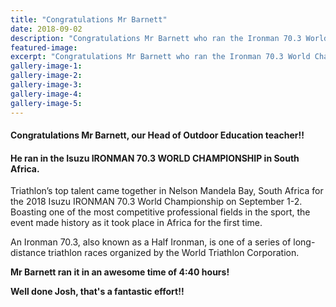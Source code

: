 ```yaml
---
title: "Congratulations Mr Barnett"
date: 2018-09-02
description: "Congratulations Mr Barnett who ran the Ironman 70.3 World Champs in 4:40 hours!.."
featured-image: 
excerpt: "Congratulations Mr Barnett who ran the Ironman 70.3 World Champs in 4:40 hours!"
gallery-image-1: 
gallery-image-2: 
gallery-image-3: 
gallery-image-4: 
gallery-image-5: 
---
```


<h4>Congratulations Mr Barnett, our Head of Outdoor Education teacher!!</h4>
<h4>He ran in the Isuzu IRONMAN 70.3 WORLD CHAMPIONSHIP in South Africa.</h4>
<p>Triathlon&rsquo;s top talent came together in Nelson Mandela Bay, South Africa for the 2018 Isuzu IRONMAN 70.3 World Championship on September 1-2. Boasting one of the most competitive professional fields in the sport, the event made history as it took place in Africa for the first time.</p>
<p><span>An Ironman 70.3, also known as a Half Ironman, is one of a series of long-distance triathlon races organized by the World Triathlon Corporation.</span></p>
<p><strong>Mr Barnett ran it in an awesome time of 4:40 hours!</strong></p>
<p><strong>Well done Josh, that's a fantastic effort!!</strong></p>

